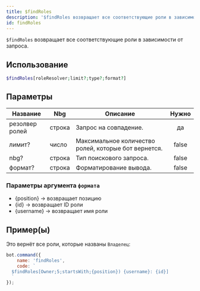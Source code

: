 ```yaml
---
title: $findRoles
description: '$findRoles возвращает все соответствующие роли в зависимости от запроса.'
id: findRoles
---
```


`$findRoles` возвращает все соответствующие роли в зависимости от запроса.

## Использование

```php
$findRoles[roleResolver;limit?;type?;format?]
```

## Параметры

| Название       | Nbg    | Описание                                             | Нужно |
| -------------- | ------ | ---------------------------------------------------- |:-----:|
| резолвер ролей | строка | Запрос на совпадение.                                |  да   |
| лимит?         | число  | Максимальное количество ролей, которые бот вернется. | false |
| nbg?           | строка | Тип поискового запроса.                              | false |
| формат?        | строка | Форматирование вывода.                               | false |

### Параметры аргумента `формата`

* {position} -> возвращает позицию
* {id} -> возвращает ID роли
* {username} -> возвращает имя роли

## Пример(ы)

Это вернёт все роли, которые названы `Владелец`:

```javascript
bot.command({
    name: 'findRoles',
    code: `
  $findRoles[Owner;5;startsWith;{position}) {username}: {id}]
  `
});
```
